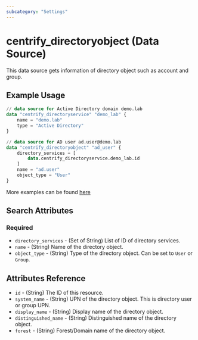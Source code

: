 ```yaml
---
subcategory: "Settings"
---
```


# centrify_directoryobject (Data Source)

This data source gets information of directory object such as account and group.

## Example Usage

```terraform
// data source for Active Directory domain demo.lab
data "centrify_directoryservice" "demo_lab" {
    name = "demo.lab"
    type = "Active Directory"
}

// data source for AD user ad.user@demo.lab
data "centrify_directoryobject" "ad_user" {
    directory_services = [
        data.centrify_directoryservice.demo_lab.id
    ]
    name = "ad.user"
    object_type = "User"
}
```

More examples can be found [here](https://github.com/centrify/terraform-provider-centrify/tree/main/examples/centrify_role)

## Search Attributes

### Required

- `directory_services` - (Set of String) List of ID of directory services.
- `name` - (String) Name of the directory object.
- `object_type` - (String) Type of the directory object. Can be set to `User` or `Group`.

## Attributes Reference

- `id` - (String) The ID of this resource.
- `system_name` - (String) UPN of the directory object. This is directory user or group UPN.
- `display_name` - (String) Display name of the directory object.
- `distinguished_name` - (String) Distinguished name of the directory object.
- `forest` - (String) Forest/Domain name of the directory object.

